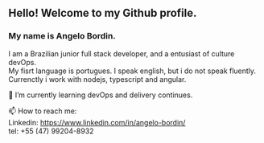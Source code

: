 ## Hello! Welcome to my Github profile.
### My name is Angelo Bordin.

I am a Brazilian junior full stack developer, and a entusiast of culture devOps.<br>
My fisrt language is portugues. I speak english, but i do not speak fluently.<br>
Currenctly i work with nodejs, typescript and angular.

🌱 I’m currently learning devOps and delivery continues.

📫 How to reach me:<br>
Linkedin: https://www.linkedin.com/in/angelo-bordin/ <br>
tel: +55 (47) 99204-8932
